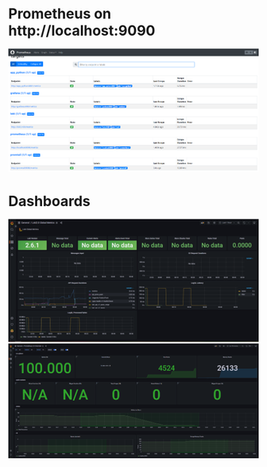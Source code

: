# Prometheus on http://localhost:9090
![2](screenshots/Screenshot_4.png)
# Dashboards 
![3](screenshots/Screenshot_6.png)
![4](screenshots/Screenshot_5.png)